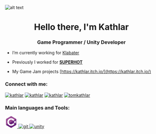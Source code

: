 ![alt text](https://media-exp1.licdn.com/dms/image/C4E16AQGVpnKycMEAmQ/profile-displaybackgroundimage-shrink_200_800/0/1645471934095?e=1652313600&v=beta&t=-UFx9qRQHVPOOleLxrEHaLMnQShWkaXWCUYSJ--m89A)
  <h1 align="center">Hello there, I'm Kathlar</h1>
<h3 align="center">Game Programmer / Unity Developer</h3>

- I’m currently working for [Klabater](https://klabater.com/en/home/)

- Previously I worked for <b>[SUPERHOT](https://superhotgame.com/)</b>

- My Game Jam projects [https://kathlar.itch.io/](https://kathlar.itch.io/)

<h3 align="left">Connect with me:</h3>
<p align="left">
<a href="https://twitter.com/kathlar" target="blank"><img align="center" src="https://raw.githubusercontent.com/rahuldkjain/github-profile-readme-generator/master/src/images/icons/Social/twitter.svg" alt="kathlar" height="30" width="40" /></a>
<a href="https://linkedin.com/in/kathlar" target="blank"><img align="center" src="https://raw.githubusercontent.com/rahuldkjain/github-profile-readme-generator/master/src/images/icons/Social/linked-in-alt.svg" alt="kathlar" height="30" width="40" /></a>
<a href="https://fb.com/kathlar" target="blank"><img align="center" src="https://raw.githubusercontent.com/rahuldkjain/github-profile-readme-generator/master/src/images/icons/Social/facebook.svg" alt="kathlar" height="30" width="40" /></a>
<a href="https://instagram.com/tomkathlar" target="blank"><img align="center" src="https://raw.githubusercontent.com/rahuldkjain/github-profile-readme-generator/master/src/images/icons/Social/instagram.svg" alt="tomkathlar" height="30" width="40" /></a>
</p>

<h3 align="left">Main languages and Tools:</h3>
<p align="left"> <a href="https://www.w3schools.com/cs/" target="_blank" rel="noreferrer"> <img src="https://raw.githubusercontent.com/devicons/devicon/master/icons/csharp/csharp-original.svg" alt="csharp" width="40" height="40"/> </a> <a href="https://git-scm.com/" target="_blank" rel="noreferrer"> <img src="https://www.vectorlogo.zone/logos/git-scm/git-scm-icon.svg" alt="git" width="40" height="40"/> </a> <a href="https://unity.com/" target="_blank" rel="noreferrer"> <img src="https://www.vectorlogo.zone/logos/unity3d/unity3d-icon.svg" alt="unity" width="40" height="40"/> </a> </p>

